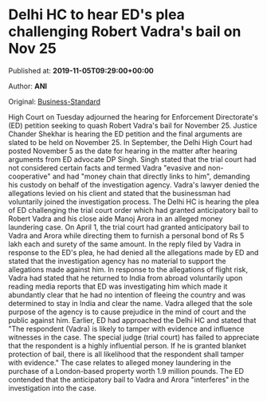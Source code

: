 
# Delhi HC to hear ED's plea challenging Robert Vadra's bail on Nov 25

Published at: **2019-11-05T09:29:00+00:00**

Author: **ANI**

Original: [Business-Standard](https://www.business-standard.com/article/news-ani/delhi-hc-to-hear-ed-s-plea-challenging-robert-vadra-s-bail-on-nov-25-119110500876_1.html)

High Court on Tuesday adjourned the hearing for Enforcement Directorate's (ED) petition seeking to quash Robert Vadra's bail for November 25.
Justice Chander Shekhar is hearing the ED petition and the final arguments are slated to be held on November 25.
In September, the Delhi High Court had posted November 5 as the date for hearing in the matter after hearing arguments from ED advocate DP Singh.
Singh stated that the trial court had not considered certain facts and termed Vadra "evasive and non-cooperative" and had "money chain that directly links to him", demanding his custody on behalf of the investigation agency.
Vadra's lawyer denied the allegations levied on his client and stated that the businessman had voluntarily joined the investigation process.
The Delhi HC is hearing the plea of ED challenging the trial court order which had granted anticipatory bail to Robert Vadra and his close aide Manoj Arora in an alleged money laundering case.
On April 1, the trial court had granted anticipatory bail to Vadra and Arora while directing them to furnish a personal bond of Rs 5 lakh each and surety of the same amount.
In the reply filed by Vadra in response to the ED's plea, he had denied all the allegations made by ED and stated that the investigation agency has no material to support the allegations made against him.
In response to the allegations of flight risk, Vadra had stated that he returned to India from abroad voluntarily upon reading media reports that ED was investigating him which made it abundantly clear that he had no intention of fleeing the country and was determined to stay in India and clear the name.
Vadra alleged that the sole purpose of the agency is to cause prejudice in the mind of court and the public against him.
Earlier, ED had approached the Delhi HC and stated that "The respondent (Vadra) is likely to tamper with evidence and influence witnesses in the case. The special judge (trial court) has failed to appreciate that the respondent is a highly influential person. If he is granted blanket protection of bail, there is all likelihood that the respondent shall tamper with evidence."
The case relates to alleged money laundering in the purchase of a London-based property worth 1.9 million pounds. The ED contended that the anticipatory bail to Vadra and Arora "interferes" in the investigation into the case.
